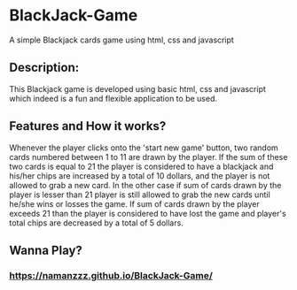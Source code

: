 # BlackJack-Game
A simple Blackjack cards game using html, css and javascript
## Description:
This Blackjack game is developed using basic html, css and javascript which indeed is a fun and flexible application to be used.
## Features and How it works?
Whenever the player clicks onto the 'start new game' button, two random  cards numbered between 1 to 11 are drawn by the player. If the sum of these two cards is equal to 21 the player is considered to have a blackjack and his/her chips are increased by a total of 10 dollars, and the player is not allowed to grab a new card.
In the other case if sum of cards drawn by the player is lesser than 21 player is still allowed to grab the new cards until he/she wins or losses the game.
If sum of cards drawn by the player exceeds 21 than the player is considered to have lost the game and player's total chips are decreased by a total of 5 dollars.

## Wanna Play?
### https://namanzzz.github.io/BlackJack-Game/
